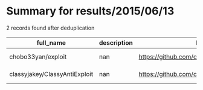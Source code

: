 
# Summary for results/2015/06/13
    
2 records found after deduplication

| full_name | description | html_url | matched_list | matched_count | pushed_at | size | stargazers_count | language | forks_count |
|-------------------------------|---------------|--------------------------------------------------|----------------|-----------------|---------------------------|--------|--------------------|------------|---------------|
| chobo33yan/exploit | nan | https://github.com/chobo33yan/exploit | ['exploit'] | 1 | 2015-06-13 02:07:25+00:00 | 0 | 0 | | 0 |
| classyjakey/ClassyAntiExploit | nan | https://github.com/classyjakey/ClassyAntiExploit | ['exploit'] | 1 | 2015-06-13 09:18:22+00:00 | 100 | 0 | Lua | 0 |
